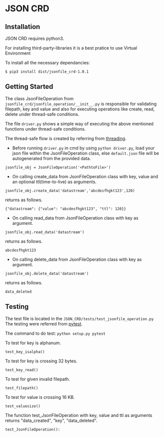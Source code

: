 # JSON CRD

## Installation

JSON CRD requires python3.

For installing third-party-libraries it is a best pratice to use Virtual Environment

To install all the necessary dependancies:

```
$ pip3 install dist/jsonfile_crd-1.0.1
```

## Getting Started

The class JsonFileOperation from `jsonfile_crd/jsonfile_operation/__init__.py` is responsible for validating filepath, key and value and also for executing operations like create, read, delete under thread-safe conditions.

The file `driver.py` shows a simple way of executing the above mentioned functions under
thread-safe conditions.

The thread-safe flow is created by referring from [threading](https://docs.python.org/3/library/threading.html).

* Before running `driver.py` in cmd by using `python driver.py`, load your json file within
the JsonFileOperation class, else `default.json` file will be autogenerated from the provided data.

```
jsonfile_obj = JsonFileOperation('<PathtoFile>')
```
* On calling create_data from JsonFileOperation class with key, value and an optional ttl(time-to-live) as arguments.

```
jsonfile_obj.create_data('datastream','abcdesfhgkt123',120)
```

returns as follows.

```
{"datastream": {"value": "abcdesfhgkt123", "ttl": 120}}
```
* On calling read_data from JsonFileOperation class with key as argument.

```
jsonfile_obj.read_data('datastream')
```

returns as follows.

```
abcdesfhgkt123
```

* On calling delete_data from JsonFileOperation class with key as argument.

```
jsonfile_obj.delete_data('datastream')
```

returns as follows.

```
data_deleted
```

## Testing

The test file is located in the `JSON_CRD/tests/test_jsonfile_operation.py`
The testing were referred from [pytest](https://docs.pytest.org/en/latest/getting-started.html).

The command to do test: `python setup.py pytest`

To test for key is alphanum.

```
test_key_isalpha()
```

To test for key is crossing 32 bytes.

```
test_key_read()
```

To test for given invalid filepath.

```
test_filepath()
```

To test for value is crossing 16 KB.

```
test_valuesize()
```

The function test_JsonFileOperation with key, value and ttl as arguments returns "data_created", "key", "data_deleted".

```
test_JsonFileOperation():
```
